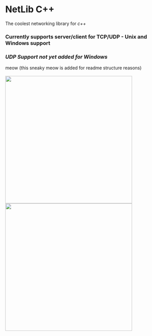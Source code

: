 # NetLib C++
The coolest networking library for _c++_
### Currently supports server/client for TCP/UDP - Unix and Windows support
### _UDP Support not yet added for Windows_
meow (this sneaky meow is added for readme structure reasons)
<br><br>
<img src="https://i.redd.it/4h7435e5qsxe1.jpeg" height="400">
<img src="https://i.redd.it/6ow9gs1v7dze1.jpeg" width="400">
